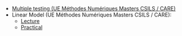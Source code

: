 - [Multiple testing (UE Méthodes Numériques Masters CSILS / CARE)](slides/MethNum_Multiple_testing.html)
- Linear Model (UE Méthodes Numériques Masters CSILS / CARE):
    - [Lecture](slides/MethNum_LinearModel.pdf)
    - [Practical](slides/MethNum_LinearModel_TP.html)
